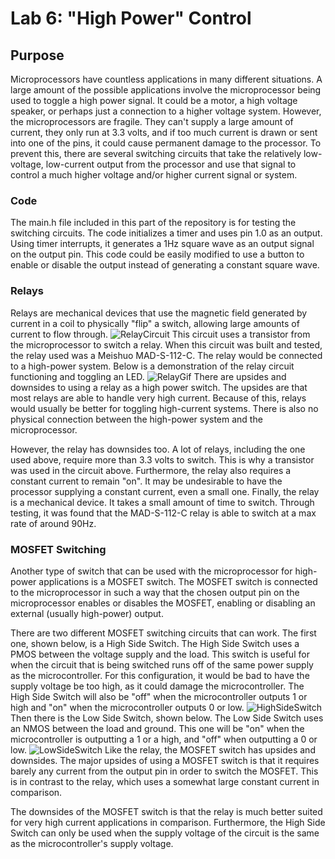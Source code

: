 # Lab 6: "High Power" Control
## Purpose
Microprocessors have countless applications in many different situations. A large amount of the possible applications involve the microprocessor being used to toggle a high power signal. It could be a motor, a high voltage speaker, or perhaps just a connection to a higher voltage system. However, the microprocessors are fragile. They can't supply a large amount of current, they only run at 3.3 volts, and if too much current is drawn or sent into one of the pins, it could cause permanent damage to the processor. To prevent this, there are several switching circuits that take the relatively low-voltage, low-current output from the processor and use that signal to control a much higher voltage and/or higher current signal or system.

### Code
The main.h file included in this part of the repository is for testing the switching circuits. The code initializes a timer and uses pin 1.0 as an output. Using timer interrupts, it generates a 1Hz square wave as an output signal on the output pin. This code could be easily modified to use a button to enable or disable the output instead of generating a constant square wave.

### Relays
Relays are mechanical devices that use the magnetic field generated by current in a coil to physically "flip" a switch, allowing large amounts of current to flow through.
![RelayCircuit]()
This circuit uses a transistor from the microprocessor to switch a relay. When this circuit was built and tested, the relay used was a Meishuo MAD-S-112-C. The relay would be connected to a high-power system. Below is a demonstration of the relay circuit functioning and toggling an LED.
![RelayGif]()
There are upsides and downsides to using a relay as a high power switch. The upsides are that most relays are able to handle very high current. Because of this, relays would usually be better for toggling high-current systems. There is also no physical connection between the high-power system and the microprocessor.

However, the relay has downsides too. A lot of relays, including the one used above, require more than 3.3 volts to switch. This is why a transistor was used in the circuit above. Furthermore, the relay also requires a constant current to remain "on". It may be undesirable to have the processor supplying a constant current, even a small one. Finally, the relay is a mechanical device. It takes a small amount of time to switch. Through testing, it was found that the MAD-S-112-C relay is able to switch at a max rate of around 90Hz.

### MOSFET Switching
Another type of switch that can be used with the microprocessor for high-power applications is a MOSFET switch. The MOSFET switch is connected to the microprocessor in such a way that the chosen output pin on the microprocessor enables or disables the MOSFET, enabling or disabling an external (usually high-power) output.

There are two different MOSFET switching circuits that can work. The first one, shown below, is a High Side Switch. The High Side Switch uses a PMOS between the voltage supply and the load. This switch is useful for when the circuit that is being switched runs off of the same power supply as the microcontroller. For this configuration, it would be bad to have the supply voltage be too high, as it could damage the microcontroller. The High Side Switch will also be "off" when the microcontroller outputs 1 or high and "on" when the microcontroller outputs 0 or low.
![HighSideSwitch]()
Then there is the Low Side Switch, shown below. The Low Side Switch uses an NMOS between the load and ground. This one will be "on" when the microcontroller is outputting a 1 or a high, and "off" when outputting a 0 or low.
![LowSideSwitch]()
Like the relay, the MOSFET switch has upsides and downsides. The major upsides of using a MOSFET switch is that it requires barely any current from the output pin in order to switch the MOSFET. This is in contrast to the relay, which uses a somewhat large constant current in comparison.

The downsides of the MOSFET switch is that the relay is much better suited for very high current applications in comparison. Furthermore, the High Side Switch can only be used when the supply voltage of the circuit is the same as the microcontroller's supply voltage.